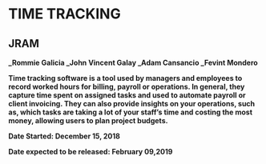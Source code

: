 # TIME TRACKING 
## JRAM

**_Rommie Galicia
_John Vincent Galay
_Adam Cansancio
_Fevint Mondero**

**Time tracking software is a tool used by managers and employees to record worked hours for billing, payroll or operations. In general, they capture time spent on assigned tasks and used to automate payroll or client invoicing. They can also provide insights on your operations, such as, which tasks are taking a lot of your staff’s time and costing the most money, allowing users to plan project budgets.**

**Date Started: December 15, 2018**

**Date expected to be released: February 09,2019**
